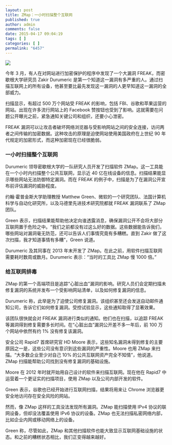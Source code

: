 ```yaml
---
layout: post
title: ZMap：一小时扫描整个互联网
published: true
author: admin
comments: false
date: 2015-04-17 09:04:19
tags: [ ]
categories: [ ]
permalink: "6457"
---
```

![][1]

今年 3 月，有人在对网站进行加密保护的程序中发现了一个大漏洞 FREAK，而密歇根大学研究员 Zakir Durumeric 是第一个知道这一漏洞有多严重的人。通过扫描互联网上的所有设备，他甚至要比最先发现这一漏洞的人更早知道这一漏洞的全部威力。

扫描显示，有超过 500 万个网站受 FREAK 的影响，包括 FBI、谷歌和苹果运营的网站。出现在许多流行网站上的 Facebook 赞按钮也受到了影响。这就需要在问题公开曝光之前，紧急通知关键公司和组织，还要小心泄密。

FREAK 漏洞可以让攻击者破坏网络浏览器与受影响网站之间的安全连接，访问两者之间传输的加密数据。这种攻击的原理是迫使网站使用美国政府在上世纪 90 年代规定的加密形式，而这种加密现在已经很脆弱。

### 一小时扫描整个互联网

Durumeric 领导密歇根大学的一队研究人员开发了扫描软件 ZMap。这一工具能在一个小时内扫描整个公共互联网，显示近 40 亿在线设备的信息。扫描结果能显示哪些网站无法防御特定漏洞。而在 FREAK 的例子中，扫描是为了在漏洞公开宣布前评估漏洞的威胁程度。

约翰·霍普金斯大学助理教授 Matthew Green、微软的一个研究团队、法国计算机科学与自动化研究所，以及马德里先进技术研究院都就 FREAK 漏洞联系了 ZMap 团队。

Green 表示，扫描结果能帮助他决定向谁透露消息，确保漏洞公开不会将大部分互联网置于危险之中。“我们之前都没有过这么好的数据。这些数据能告诉我们，哪些网站对漏洞毫无防范，还可以告诉人们事情究竟有多糟糕。直到 Zakir 做了这次扫描，我才知道事情有多糟”，Green 说道。

Durumeric 及其同事在 2013 年末开发了 ZMap。在此之前，用软件扫描互联网需要耗时数周或数月。Durumeric 表示：“当时的工具比 ZMap 慢 1000 倍。”

### 给互联网排毒

ZMap 的第一个高端项目是追踪“心脏出血”漏洞的影响。研究人员们会定期扫描未修复漏洞的系统并发布一个受影响网站清单，以及如何修复漏洞的信息。

Durumeric 称，此举是为了迫使公司修复漏洞。该组织甚至还会发送自动邮件通知公司，告诉它们如何修复漏洞。受控试验显示，这些通知取得了显著效果。

该团队很快就会对 FREAK 漏洞进行类似的通知。他们也在扫描，以追踪 FREAK 等漏洞得到修复需要多长时间。在“心脏出血”漏洞公开差不多一年后，前 100 万个网站中依然有约 1% 没有修复该漏洞。

安全公司 Rapid7 首席研究官 HD Moore 表示，这些知名漏洞未得到修复的主要原因之一是，这些公司没有意识到这些漏洞的严重性。Moore 也用 ZMap 来扫描。“大多数企业至少对自己 10% 的公共互联网资产完全不知情”，他说道。ZMap 扫描能帮助公司找到没有修复漏洞的基础设施。

Moore 在 2012 年时就开始用自己设计的软件来扫描互联网。现在他在 Rapid7 中运营着一个更证实的扫描项目，使用 ZMap 以及公司内部开发的软件。

Green 表示，谷歌也已经开始进行互联网扫描，结果将用来让 Chrome 浏览器更安全地访问存在安全风险的网站。

然而，像 ZMap 这样的工具没法发现所有漏洞。ZMap 能扫描使用 IPv4 协议的联网设备，但却没法覆盖使用 IPv6 协议的设备。ZMap 也无法扫描私密网络内部，比如企业内网或移动网络上的设备。

Green 称，尽管如此，ZMap 和其他扫描软件也能大致显示互联网基础设施的状态。和之前的糟糕状态相比，我们正变得越来越好。

 [1]: http://yongz.com/yz/wp-content/uploads/2015/04/70fc71bff54a0fb78c02f6d391403ce8.jpg